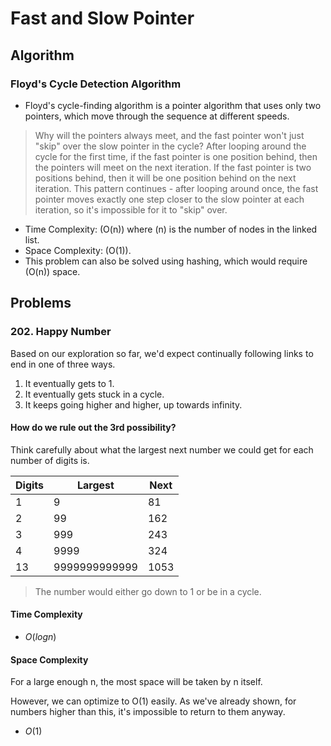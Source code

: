 # Fast and Slow Pointer

## Algorithm

### Floyd's Cycle Detection Algorithm

- Floyd's cycle-finding algorithm is a pointer algorithm that uses only two pointers, which move through the sequence at different speeds.

> Why will the pointers always meet, and the fast pointer won't just "skip" over the slow pointer in the cycle? After looping around the cycle for the first time, if the fast pointer is one position behind, then the pointers will meet on the next iteration. If the fast pointer is two positions behind, then it will be one position behind on the next iteration. This pattern continues - after looping around once, the fast pointer moves exactly one step closer to the slow pointer at each iteration, so it's impossible for it to "skip" over.


- Time Complexity: \(O(n)\) where \(n\) is the number of nodes in the linked list.
- Space Complexity: \(O(1)\).
- This problem can also be solved using hashing, which would require \(O(n)\) space.


## Problems

### 202. Happy Number

Based on our exploration so far, we'd expect continually following links to end in one of three ways.

1. It eventually gets to 1.
2. It eventually gets stuck in a cycle.
3. It keeps going higher and higher, up towards infinity.

#### How do we rule out the 3rd possibility?

Think carefully about what the largest next number we could get for each number of digits is.

| Digits | Largest       | Next  |
|--------|---------------|-------|
| 1      | 9             | 81    |
| 2      | 99            | 162   |
| 3      | 999           | 243   |
| 4      | 9999          | 324   |
| 13     | 9999999999999 | 1053  |

> The number would either go down to 1 or be in a cycle.

#### Time Complexity

- $O(logn)$

#### Space Complexity

For a large enough n, the most space will be taken by n itself.

However, we can optimize to O(1) easily. As we've already shown, for numbers higher than this, it's impossible to return to them anyway.

- $O(1)$
